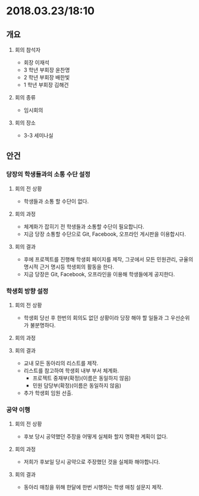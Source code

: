# 2018.03.23/18:10

## 개요

1.  회의 참석자

    * 회장 이재석
    * 3 학년 부회장 윤찬명
    * 2 학년 부회장 배한빛
    * 1 학년 부회장 김해건

2.  회의 종류

    * 임시회의

3.  회의 장소
    * 3-3 세미나실

## 안건

### 당장의 학생들과의 소통 수단 설정

1.  회의 전 상황

    * 학생들과 소통 할 수단이 없다.

2.  회의 과정

    * 체계화가 잡히기 전 학생들과 소통할 수단이 필요합니다.
    * 지금 당장 소통할 수단으로 Git, Facebook, 오프라인 게시판을 이용합시다.

3.  회의 결과
    * 후에 프로젝트를 진행해 학생회 페이지를 제작, 그곳에서 모든 민원관리, 규율의 명시적 근거 명시등 학생회의 활동을 한다.
    * 지금 당장은 Git, Facebook, 오프라인을 이용해 학생들에게 공지한다.

### 학생회 방향 설정

1.  회의 전 상황

    * 학생회 당선 후 한번의 회의도 없던 상황이라 당장 해야 할 일들과 그 우선순위가 불분명하다.

2.  회의 과정
3.  회의 결과
    * 교내 모든 동아리의 리스트를 제작.
    * 리스트를 참고하여 학생회 내부 부서 체계화.
      * 프로젝트 중재부(확정)(이름은 동일하지 않음)
      * 민원 담당부(확정)(이름은 동일하지 않음)
    * 추가 학생회 임원 선출.

### 공약 이행

1.  회의 전 상황

    * 후보 당시 공약했던 주장을 어떻게 실체화 할지 명확한 계획이 없다.

2.  회의 과정

    * 저희가 후보일 당시 공약으로 주장했던 것을 실체화 해야합니다.

3.  회의 결과
    * 동아리 매칭을 위해 한달에 한번 시행하는 학생 매칭 설문지 제작.
